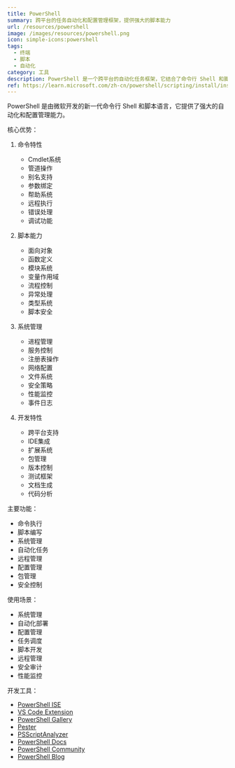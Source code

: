 ```yaml
---
title: PowerShell
summary: 跨平台的任务自动化和配置管理框架，提供强大的脚本能力
url: /resources/powershell
image: /images/resources/powershell.png
icon: simple-icons:powershell
tags:
  - 终端
  - 脚本
  - 自动化
category: 工具
description: PowerShell 是一个跨平台的自动化任务框架，它结合了命令行 Shell 和脚本语言的特性，提供了强大的系统管理和自动化能力。
ref: https://learn.microsoft.com/zh-cn/powershell/scripting/install/installing-powershell?view=powershell-7.4
---
```


PowerShell 是由微软开发的新一代命令行 Shell 和脚本语言，它提供了强大的自动化和配置管理能力。

核心优势：

1. 命令特性
   - Cmdlet系统
   - 管道操作
   - 别名支持
   - 参数绑定
   - 帮助系统
   - 远程执行
   - 错误处理
   - 调试功能

2. 脚本能力
   - 面向对象
   - 函数定义
   - 模块系统
   - 变量作用域
   - 流程控制
   - 异常处理
   - 类型系统
   - 脚本安全

3. 系统管理
   - 进程管理
   - 服务控制
   - 注册表操作
   - 网络配置
   - 文件系统
   - 安全策略
   - 性能监控
   - 事件日志

4. 开发特性
   - 跨平台支持
   - IDE集成
   - 扩展系统
   - 包管理
   - 版本控制
   - 测试框架
   - 文档生成
   - 代码分析

主要功能：
- 命令执行
- 脚本编写
- 系统管理
- 自动化任务
- 远程管理
- 配置管理
- 包管理
- 安全控制

使用场景：
- 系统管理
- 自动化部署
- 配置管理
- 任务调度
- 脚本开发
- 远程管理
- 安全审计
- 性能监控

开发工具：
- [PowerShell ISE](https://learn.microsoft.com/zh-cn/powershell/scripting/windows-powershell/ise/introducing-the-windows-powershell-ise)
- [VS Code Extension](https://marketplace.visualstudio.com/items?itemName=ms-vscode.PowerShell)
- [PowerShell Gallery](https://www.powershellgallery.com/)
- [Pester](https://pester.dev/)
- [PSScriptAnalyzer](https://github.com/PowerShell/PSScriptAnalyzer)
- [PowerShell Docs](https://learn.microsoft.com/zh-cn/powershell/)
- [PowerShell Community](https://learn.microsoft.com/zh-cn/powershell/scripting/community/community-support)
- [PowerShell Blog](https://devblogs.microsoft.com/powershell/)
